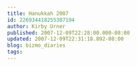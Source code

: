 ```yaml
---
title: Hanukkah 2007
id: 226934418255387194
author: Kirby Urner
published: 2007-12-09T22:28:00.000-08:00
updated: 2007-12-09T22:31:18.892-08:00
blog: bizmo_diaries
tags: 
---
```


[](https://blogger.googleusercontent.com/img/b/R29vZ2xl/AVvXsEiSC7PNt0sJKNHCrXW_nPqHkP19_fCXMdBYFJI4KTyz-K_QXuKHQhNcAXeGwR5wMuV3xBqK1jA1w7ObElgF_E0sPCX5OBelO60z22wLG15Vv4_MfoP6YSe9DHjEmXGLcnOdGuwP/s1600-h/hh2.jpg)[](https://blogger.googleusercontent.com/img/b/R29vZ2xl/AVvXsEgMGUu8JO65TD8HcFNvBHTO9TXI4ewoQH6OhaAroUOPeOnlJF8fq9yqv9HKazuk6xPRowg5SyCPrCJ9HjXupfw9PBb7poWPkRd6gFmXnHK_u9XDOrC6RCiHqtlAtKidSD_iTs_Y/s1600-h/hh1.jpg)[](https://blogger.googleusercontent.com/img/b/R29vZ2xl/AVvXsEg3E07KztyuAUynk_cyexggQl_CW9zaSglq9Nuvd-l3LDyHesJch2IGfIReG5FcXH32uIIESTB1uSM4sYIxrXetUXqX4oNg_Ne9fX9nVvlb_6Bxetrytm9Yv7793iHSH6HZWuZ0/s1600-h/hh3.jpg)